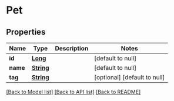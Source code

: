 # Pet
## Properties

Name | Type | Description | Notes
------------ | ------------- | ------------- | -------------
**id** | [**Long**](long.md) |  | [default to null]
**name** | [**String**](string.md) |  | [default to null]
**tag** | [**String**](string.md) |  | [optional] [default to null]

[[Back to Model list]](../README.md#documentation-for-models) [[Back to API list]](../README.md#documentation-for-api-endpoints) [[Back to README]](../README.md)

